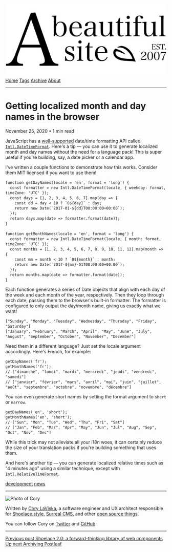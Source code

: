 <a href="../../index.html" class="header-link"><img src="../../images/logos/wordmark.svg" alt="A Beautiful Site" class="wordmark" /></a> <a href="../../index.html" class="nav-item">Home</a> <a href="../../tags/index.html" class="nav-item">Tags</a> <a href="../index.html" class="nav-item">Archive</a> <a href="../../about/index.html" class="nav-item">About</a>

------------------------------------------------------------------------

Getting localized month and day names in the browser
====================================================

November 25, 2020 • 1 min read

JavaScript has a [well-supported](https://caniuse.com/?search=datetimeformat) date/time formatting API called [`Intl.DateTimeFormat`](https://developer.mozilla.org/en-US/docs/Web/JavaScript/Reference/Global_Objects/Intl/DateTimeFormat). Here's a tip — you can use it to generate localized month and day names without the need for a language pack! This is super useful if you're building, say, a date picker or a calendar app.

I've written a couple functions to demonstrate how this works. Consider them MIT licensed if you want to use them!

    function getDayNames(locale = 'en', format = 'long') {
      const formatter = new Intl.DateTimeFormat(locale, { weekday: format, timeZone: 'UTC' });
      const days = [1, 2, 3, 4, 5, 6, 7].map(day => {
        const dd = day < 10 ? `0${day}` : day;
        return new Date(`2017-01-${dd}T00:00:00+00:00`);
      });
      return days.map(date => formatter.format(date));
    }

    function getMonthNames(locale = 'en', format = 'long') {
      const formatter = new Intl.DateTimeFormat(locale, { month: format, timeZone: 'UTC' });
      const months = [1, 2, 3, 4, 5, 6, 7, 8, 9, 10, 11, 12].map(month => {
        const mm = month < 10 ? `0${month}` : month;
        return new Date(`2017-${mm}-01T00:00:00+00:00`);
      });
      return months.map(date => formatter.format(date));
    }

Each function generates a series of Date objects that align with each day of the week and each month of the year, respectively. Then they loop through each date, passing them to the browser's built-in formatter. The formatter is configured to only output the day/month name, giving us exactly what we want!

    ["Sunday", "Monday", "Tuesday", "Wednesday", "Thursday", "Friday", "Saturday"]
    ["January", "February", "March", "April", "May", "June", "July", "August", "September", "October", "November", "December"]

Need them in a different language? Just set the locale argument accordingly. Here's French, for example:

    getDayNames('fr');
    getMonthNames('fr');
    // ["dimanche", "lundi", "mardi", "mercredi", "jeudi", "vendredi", "samedi"]
    // ["janvier", "février", "mars", "avril", "mai", "juin", "juillet", "août", "septembre", "octobre", "novembre", "décembre"]

You can even generate short names by setting the format argument to `short` or `narrow`.

    getDayNames('en', 'short');
    getMonthNames('en', 'short');
    // ["Sun", "Mon", "Tue", "Wed", "Thu", "Fri", "Sat"]
    // ["Jan", "Feb", "Mar", "Apr", "May", "Jun", "Jul", "Aug", "Sep", "Oct", "Nov", "Dec"]

While this trick may not alleviate all your i18n woes, it can certainly reduce the size of your translation packs if you're building something that uses them.

And here's another tip — you can generate localized relative times such as "4 minutes ago" using a similar technique, except with [`Intl.RelativeTimeFormat`](https://developer.mozilla.org/en-US/docs/Web/JavaScript/Reference/Global_Objects/Intl/RelativeTimeFormat).

<a href="../../tags/development/index.html" class="post-tag">development</a> <a href="../../tags/news/index.html" class="post-tag">news</a>

------------------------------------------------------------------------

<img src="http://0.gravatar.com/avatar/bf1b3b95fd5b096a3592247c29667b33?s=512" alt="Photo of Cory" class="avatar avatar-small" />

Written by [Cory LaViska](../../index-4.html), a software engineer and UX architect responsible for [Shoelace.style](https://shoelace.style/), [Surreal CMS](https://www.surrealcms.com/), and other [open source things](https://github.com/claviska).

You can follow Cory on [Twitter](https://twitter.com/claviska) and [GitHub](https://github.com/claviska).

------------------------------------------------------------------------

<a href="../shoelace-a-forward-thinking-library-of-web-components/index.html" class="post-nav-previous"><span class="small">Previous post</span> Shoelace 2.0: a forward-thinking library of web components</a> <a href="../archiving-postleaf/index.html" class="post-nav-next"><span class="small">Up next</span> Archiving Postleaf</a>
